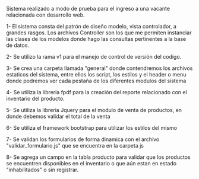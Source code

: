 Sistema realizado a modo de prueba para el ingreso a una vacante relacionada con desarrollo web.

1- El sistema consta del patrón de diseño modelo, vista controlador, a grandes rasgos. Los archivos Controller son los que me permiten instanciar las clases de los modelos
donde hago las consultas pertinentes a la base de datos.

2- Se utilizo la rama v1 para el manejo de control de versión del codigo.

3- Se crea una carpeta llamada "general" donde contendremos los archivos estaticos del sistema, entre ellos los script, los estilos y el header o menu donde podremos ver cada pestaña de los diferentes modulos del sistema

4- Se utiliza la libreria fpdf para la creación del reporte relacionado con el inventario del producto.

5- Se utiliza la libreria Jquery para el modulo de venta de productos, en donde debemos validar el total de la venta

6- Se utiliza el framework bootstrap para utilizar los estilos del mismo

7- Se validan los formularios de forma dinamica con el archivo "validar_formulario.js" que se encuentra en la carpeta js

8- Se agrega un campo en la tabla producto para validar que los productos se encuentren disponibles en el inventario o que aún estan en estado "inhabilitados" o sin registrar. 